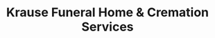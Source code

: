 ---
title: "Krause Funeral Home & Cremation Services"
url: /milwaukee/krause-funeral-home-und-cremation-services/
shop: Bestattungen
---